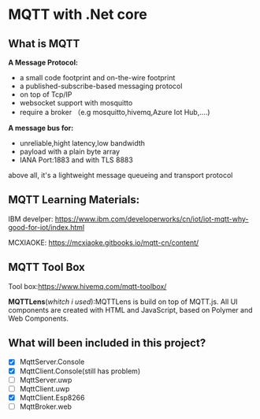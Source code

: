 # MQTT with .Net core
## What is MQTT
**A Message Protocol:**
+ a small code footprint and on-the-wire footprint
+ a published-subscribe-based messaging protocol
+ on top of Tcp/IP
+ websocket support with mosquitto
+ require a broker （e.g mosquitto,hivemq,Azure Iot Hub,....)
     
**A message bus for:**
+ unreliable,hight latency,low bandwidth
+ payload with a plain byte array
+ IANA Port:1883 and with TLS 8883

above all, it's a lightweight message queueing and transport protocol
## MQTT Learning Materials:
IBM develper:
<https://www.ibm.com/developerworks/cn/iot/iot-mqtt-why-good-for-iot/index.html>

MCXIAOKE:
<https://mcxiaoke.gitbooks.io/mqtt-cn/content/>
## MQTT Tool Box
Tool box:<https://www.hivemq.com/mqtt-toolbox/>

**MQTTLens**(*whitch i used*):MQTTLens is build on top of MQTT.js. All UI components are created with HTML and JavaScript, based on Polymer and Web Components.
## What will been included in this project?
- [x] MqttServer.Console
- [x] MqttClient.Console(still has problem)
- [ ] MqttServer.uwp
- [ ] MqttClient.uwp
- [x] MqttClient.Esp8266
- [ ] MqttBroker.web